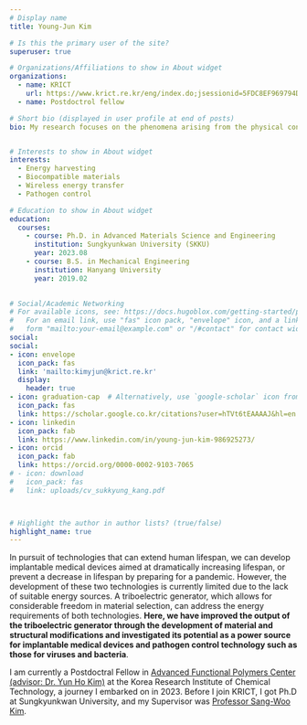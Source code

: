 ```yaml
---
# Display name
title: Young-Jun Kim

# Is this the primary user of the site?
superuser: true

# Organizations/Affiliations to show in About widget
organizations:
  - name: KRICT
    url: https://www.krict.re.kr/eng/index.do;jsessionid=5FDC8EF969794D3B1396339E2841B0D2
  - name: Postdoctrol fellow

# Short bio (displayed in user profile at end of posts)
bio: My research focuses on the phenomena arising from the physical contact between two engineered surfaces. The goal is to develop processing technologies that can create high-value, innovative products by precisely manipulating phenomena such as friction, wear, polishing, diffusion, adhesion, and deformation.


# Interests to show in About widget
interests:
  - Energy harvesting
  - Biocompatible materials
  - Wireless energy transfer
  - Pathogen control

# Education to show in About widget
education:
  courses:
    - course: Ph.D. in Advanced Materials Science and Engineering
      institution: Sungkyunkwan University (SKKU)
      year: 2023.08
    - course: B.S. in Mechanical Engineering
      institution: Hanyang University
      year: 2019.02
    

# Social/Academic Networking
# For available icons, see: https://docs.hugoblox.com/getting-started/page-builder/#icons
#   For an email link, use "fas" icon pack, "envelope" icon, and a link in the
#   form "mailto:your-email@example.com" or "/#contact" for contact widget.
social:
social:
- icon: envelope
  icon_pack: fas
  link: 'mailto:kimyjun@krict.re.kr'
  display:
    header: true
- icon: graduation-cap  # Alternatively, use `google-scholar` icon from `ai` icon pack
  icon_pack: fas
  link: https://scholar.google.co.kr/citations?user=hTVt6tEAAAAJ&hl=en
- icon: linkedin
  icon_pack: fab
  link: https://www.linkedin.com/in/young-jun-kim-986925273/
- icon: orcid
  icon_pack: fab
  link: https://orcid.org/0000-0002-9103-7065
# - icon: download
#   icon_pack: fas
#   link: uploads/cv_sukkyung_kang.pdf



# Highlight the author in author lists? (true/false)
highlight_name: true
---
```

In pursuit of technologies that can extend human lifespan, we can develop implantable medical devices aimed at dramatically increasing lifespan, or prevent a decrease in lifespan by preparing for a pandemic. However, the development of these two technologies is currently limited due to the lack of suitable energy sources. A triboelectric generator, which allows for considerable freedom in material selection, can address the energy requirements of both technologies. **Here, we have improved the output of the triboelectric generator through the development of material and structural modifications and investigated its potential as a power source for implantable medical devices and pathogen control technology such as those for viruses and bacteria**.

I am currently a Postdoctral Fellow in [Advanced Functional Polymers Center (advisor: Dr. Yun Ho Kim)](https://sites.google.com/view/krict-polymer) at the Korea Research Institute of Chemical Technology, a journey I embarked on in 2023. Before I join KRICT, I got Ph.D at Sungkyunkwan University, and my Supervisor was [Professor Sang-Woo Kim](https://ehl.yonsei.ac.kr/).
